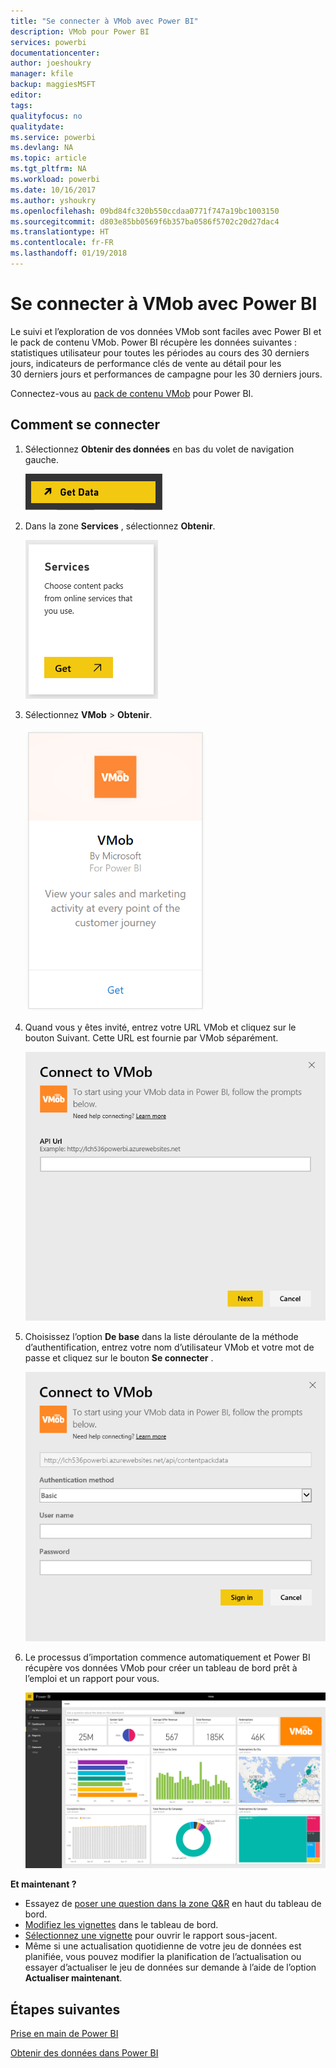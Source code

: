 ```yaml
---
title: "Se connecter à VMob avec Power BI"
description: VMob pour Power BI
services: powerbi
documentationcenter: 
author: joeshoukry
manager: kfile
backup: maggiesMSFT
editor: 
tags: 
qualityfocus: no
qualitydate: 
ms.service: powerbi
ms.devlang: NA
ms.topic: article
ms.tgt_pltfrm: NA
ms.workload: powerbi
ms.date: 10/16/2017
ms.author: yshoukry
ms.openlocfilehash: 09bd84fc320b550ccdaa0771f747a19bc1003150
ms.sourcegitcommit: d803e85bb0569f6b357ba0586f5702c20d27dac4
ms.translationtype: HT
ms.contentlocale: fr-FR
ms.lasthandoff: 01/19/2018
---
```

# <a name="connect-to-vmob-with-power-bi"></a>Se connecter à VMob avec Power BI
Le suivi et l’exploration de vos données VMob sont faciles avec Power BI et le pack de contenu VMob. Power BI récupère les données suivantes : statistiques utilisateur pour toutes les périodes au cours des 30 derniers jours, indicateurs de performance clés de vente au détail pour les 30 derniers jours et performances de campagne pour les 30 derniers jours.

Connectez-vous au [pack de contenu VMob](https://app.powerbi.com/getdata/services/vmob) pour Power BI.

## <a name="how-to-connect"></a>Comment se connecter
1. Sélectionnez **Obtenir des données** en bas du volet de navigation gauche.
   
    ![](media/service-connect-to-vmob/getdata.png)
2. Dans la zone **Services** , sélectionnez **Obtenir**.
   
   ![](media/service-connect-to-vmob/services.png)
3. Sélectionnez **VMob** \> **Obtenir**.
   
   ![](media/service-connect-to-vmob/vmob.png)
4. Quand vous y êtes invité, entrez votre URL VMob et cliquez sur le bouton Suivant. Cette URL est fournie par VMob séparément.
   
    ![](media/service-connect-to-vmob/params.png)
5. Choisissez l’option **De base** dans la liste déroulante de la méthode d’authentification, entrez votre nom d’utilisateur VMob et votre mot de passe et cliquez sur le bouton **Se connecter** .
   
    ![](media/service-connect-to-vmob/creds.png)
6. Le processus d’importation commence automatiquement et Power BI récupère vos données VMob pour créer un tableau de bord prêt à l’emploi et un rapport pour vous.
   
   ![](media/service-connect-to-vmob/dashboard2.png)

**Et maintenant ?**

* Essayez de [poser une question dans la zone Q&R](power-bi-q-and-a.md) en haut du tableau de bord.
* [Modifiez les vignettes](service-dashboard-edit-tile.md) dans le tableau de bord.
* [Sélectionnez une vignette](service-dashboard-tiles.md) pour ouvrir le rapport sous-jacent.
* Même si une actualisation quotidienne de votre jeu de données est planifiée, vous pouvez modifier la planification de l’actualisation ou essayer d’actualiser le jeu de données sur demande à l’aide de l’option **Actualiser maintenant**.

## <a name="next-steps"></a>Étapes suivantes
[Prise en main de Power BI](service-get-started.md)

[Obtenir des données dans Power BI](service-get-data.md)


